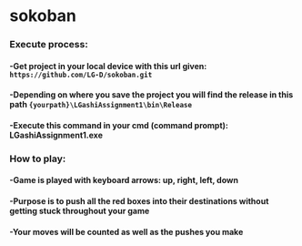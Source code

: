 # sokoban
### Execute process:
#### -Get project in your local device with this url given: `https://github.com/LG-D/sokoban.git`
#### -Depending on where you save the project you will find the release in this path `{yourpath}\LGashiAssignment1\bin\Release`
#### -Execute this command in your cmd (command prompt): LGashiAssignment1.exe

### How to play:
#### -Game is played with keyboard arrows: up, right, left, down
#### -Purpose is to push all the red boxes into their destinations without getting stuck throughout your game
#### -Your moves will be counted as well as the pushes you make

